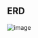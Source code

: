 ## ERD

![image](https://github.com/Nurlis03/payment/assets/99631295/212f6264-3422-4268-823e-63f285fbcc2c)
